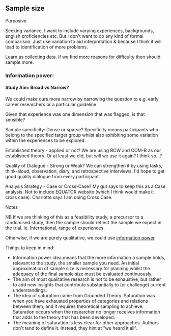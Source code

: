 ## Sample size

Purposive

Seeking variance. I want to include varying experiences, backgrounds, english proficiencies etc. But I don't want to do any kind of formal comparison. Just use variation to aid interpretation & because I think it will lead to identification of more problems.

Learn as collecting data. If we find more reasons for difficulty then should sample more.

### Information power:

#### Study Aim: Broad vs Narrow?

We could make ours more narrow by narrowing the question to e.g. early career researchers or a particular guideline.

Given that experience was one dimension that was flagged, is that sensible?

Sample specificity: Dense or sparse? Specificity means participants who belong to the specified target group whilst also exhibiting some variation within the experiences to be explored.
<!-- # ASK: I don't understand specificity -->

Established theory - applied or not? We are using BCW and COM-B as our established theory. Or at least we did, but will we use it again? I think so...?

Quality of Dialogue - Strong or Weak? We can strengthen it by using tasks, think-aloud, observation, diary, and retrospective interviews. I'd hope to get good quality dialogue from every participant.

Analysis Strategy - Case or Cross-Case? My gut says to keep this as a Case analysis. Not to include EQUATOR website (which I think would make it cross case). Charlotte says I am doing Cross Case. 


Notes

NB If we are thinking of this as a feasibility study, a precursor to a randomised study, then the sample should reflect the sample we expect in the trial. Ie. International, range of experiences.

Otherwise, if we are purely qualitative, we could use [information power](https://journals.sagepub.com/doi/10.1177/1049732315617444?url_ver=Z39.88-2003&rfr_id=ori:rid:crossref.org&rfr_dat=cr_pub%20%200pubmed)




Things to keep in mind:

* Information power idea means that the more information a sample holds, relevant to the study, the smaller sample you need. An initial approximation of sample size is necessary for planning whilst the adequacy of the final sample size must be evaluated continuously.
* The aim of most qualitative research is not to be exhaustive, but rather to add new insights that contribute substantially to (or challenge) current understandings.
* The idea of saturation came from Grounded Theory. Saturation was when you have exhausted properties of categories and relations between them, and it requires theoretical sampling to achieve. Saturation occurs when the researcher no longer receives information that adds to the theory that has been developed.
* The meaning of saturation is less clear for other approaches. Authors don't tend to define it. Instead, they hint at "we heard it all".



